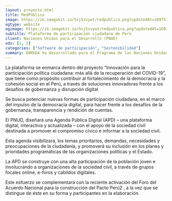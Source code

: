 ```yaml
---
layout: proyecto.html
title: RedPública
image: https://ik.imagekit.io/5sj5zvywt/redpublica.png?updatedAt=1697531941087
ogtype: website
ogimage: https://ik.imagekit.io/5sj5zvywt/redpublica.png?updatedAt=1697531941087
subtitle: Plataforma de participación ciudadana de Perú
client: Naciones Unidas para el Desarrollo (PNUD)
ods: [1, 2]
categories: ["Software de participación", "Sostenibilidad"]
summary: ENREDA ha desarrollado para el Programa de las Naciones Unidas para el Desarollo (PNUD), la plataforma Redpública, Con el fin de impulsar la participación ciudadana y reunir las propuestas de los peruanos y pernuanas para crear una "agenda país".
---
```


La plataforma se enmarca dentro del proyecto “Innovación para la participación política ciudadana: más allá de la recuperación del COVID-19”, que tiene como propósito contribuir al fortalecimiento de la democracia y la cohesión social en el Perú, a través de soluciones innovadoras frente a los desafíos de gobernanza y disrupción digital.

Se busca potenciar nuevas formas de participación ciudadana, en el marco del impulso de la democracia digital, para hacer frente a los desafíos de la gobernanza, transparencia y rendición de cuentas.

El PNUD, diseñará una Agenda Pública Digital (APD) – una plataforma digital, interactiva y actualizada – con el apoyo de la sociedad civil destinada a promover el compromiso cívico e informar a la sociedad civil.

Esta agenda visibilizará, los temas prioritarios, demandas, necesidades y preocupaciones de la ciudadanía, y promoverá su inclusión en los planes y prioridades programáticas de las organizaciones políticas y el Estado.

La APD se construye con una alta participación de la población joven e involucrando a organizaciones de la sociedad civil, a través de grupos focales online, e-foros y cabildos digitales.

Este esfuerzo se complementará con la reciente activación del Foro del Acuerdo Nacional para la construcción del Pacto Perú2 , a la vez que se distingue de éste en su forma y participantes en la elaboración.
